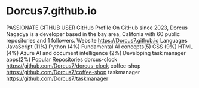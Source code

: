 # Dorcus7.github.io
PASSIONATE GITHUB USER
GitHub Profile
On GitHub since 2023, Dorcus Nagadya is a developer based in the bay area, Califonia with 60 public repositories and 1 followers.
Website
https://Dorcus7.github.io
Languages
JavaScript (11%)
Python (4%)
Fundamental AI concepts(5)
CSS (9%)
HTML (4%)
Azure AI and document intelligence (2%)
Developing task manager apps(2%)
Popular Repositories
dorcus-clock
https://github.com/Dorcus7/dorcus-clock
coffee-shop 
https://github.com/Dorcus7/coffee-shop
taskmanager
https://github.com/Dorcus7/taskmanager
